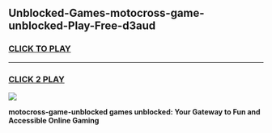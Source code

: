 
## Unblocked-Games-motocross-game-unblocked-Play-Free-d3aud
<h3>
<a href="https://premium76.site?title=motocross-game-unblocked&ref=23A">CLICK TO PLAY</a></h3>
<hr>

<h3>
<a href="https://premium76.site?title=motocross-game-unblocked&ref=23A">CLICK 2 PLAY</a>
  
</h3>

<a href="https://premium76.site?title=motocross-game-unblocked&ref=23A"><img src="https://clearcache.store/games.png"></a>


**motocross-game-unblocked games unblocked: Your Gateway to Fun and Accessible Online Gaming**
